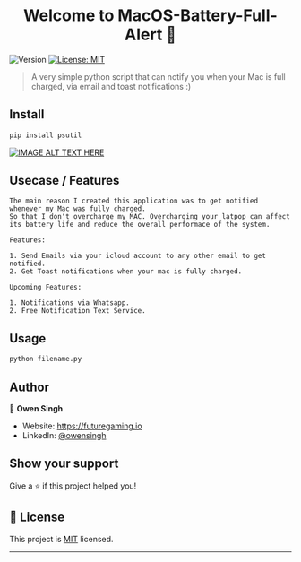 <h1 align="center">Welcome to MacOS-Battery-Full-Alert 👋</h1>
<p>
  <img alt="Version" src="https://img.shields.io/badge/version-1.0-blue.svg?cacheSeconds=2592000" />
  <a href="https://github.com/itsOwen/MacOS-Battery-Full-Alert/blob/main/LICENSE" target="_blank">
    <img alt="License: MIT" src="https://img.shields.io/badge/License-MIT-yellow.svg" />
  </a>
</p>

> A very simple python script that can notify you when your Mac is full charged, via email and toast notifications :)

## Install

```sh
pip install psutil
```

[![IMAGE ALT TEXT HERE](https://img.youtube.com/vi/d34p7ULZbzU/0.jpg)](https://youtu.be/d34p7ULZbzU?t=528)

## Usecase / Features

```
The main reason I created this application was to get notified whenever my Mac was fully charged.
So that I don't overcharge my MAC. Overcharging your latpop can affect its battery life and reduce the overall performace of the system.

Features:

1. Send Emails via your icloud account to any other email to get notified.
2. Get Toast notifications when your mac is fully charged.

Upcoming Features:

1. Notifications via Whatsapp.
2. Free Notification Text Service.
```

## Usage

```sh
python filename.py
```

## Author

👤 **Owen Singh**

* Website: https://futuregaming.io
* LinkedIn: [@owensingh](https://linkedin.com/in/owensingh)

## Show your support

Give a ⭐️ if this project helped you!

## 📝 License

This project is [MIT](https://github.com/itsOwen/MacOS-Battery-Full-Alert/blob/main/LICENSE) licensed.

***
